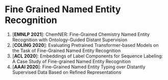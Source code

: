 # Fine Grained Named Entity Recognition

1. [**EMNLP 2021**]: ChemNER: Fine-Grained Chemistry Named Entity Recognition with Ontology-Guided Distant Supervision
2. [**COLING 2020**]: Evaluating Pretrained Transformer-based Models on the Task of Fine-Grained Named Entity Recognition
3. [**ACL 2020**]: Embeddings of Label Components for Sequence Labeling: A Case Study of Fine-grained Named Entity Recognition
4. [**AAAI 2020**]:  Fine-Grained Named Entity Typing over Distantly Supervised Data Based on Refined Representations


